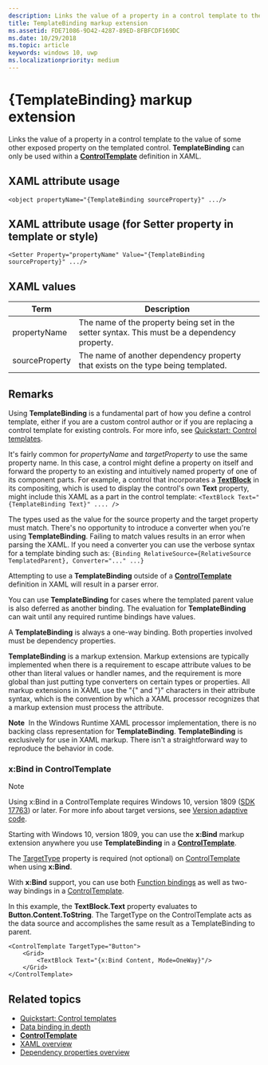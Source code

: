 ```yaml
---
description: Links the value of a property in a control template to the value of some other exposed property on the templated control. TemplateBinding can only be used within a ControlTemplate definition in XAML.
title: TemplateBinding markup extension
ms.assetid: FDE71086-9D42-4287-89ED-8FBFCDF169DC
ms.date: 10/29/2018
ms.topic: article
keywords: windows 10, uwp
ms.localizationpriority: medium
---
```

# {TemplateBinding} markup extension

Links the value of a property in a control template to the value of some other exposed property on the templated control. **TemplateBinding** can only be used within a [**ControlTemplate**](https://docs.microsoft.com/uwp/api/Windows.UI.Xaml.Controls.ControlTemplate) definition in XAML.

## XAML attribute usage

``` syntax
<object propertyName="{TemplateBinding sourceProperty}" .../>
```

## XAML attribute usage (for Setter property in template or style)

``` syntax
<Setter Property="propertyName" Value="{TemplateBinding sourceProperty}" .../>
```

## XAML values

| Term | Description |
|------|-------------|
| propertyName | The name of the property being set in the setter syntax. This must be a dependency property. |
| sourceProperty | The name of another dependency property that exists on the type being templated. |

## Remarks

Using **TemplateBinding** is a fundamental part of how you define a control template, either if you are a custom control author or if you are replacing a control template for existing controls. For more info, see [Quickstart: Control templates](https://docs.microsoft.com/previous-versions/windows/apps/hh465374(v=win.10)).

It's fairly common for *propertyName* and *targetProperty* to use the same property name. In this case, a control might define a property on itself and forward the property to an existing and intuitively named property of one of its component parts. For example, a control that incorporates a [**TextBlock**](https://docs.microsoft.com/uwp/api/Windows.UI.Xaml.Controls.TextBlock) in its compositing, which is used to display the control's own **Text** property, might include this XAML as a part in the control template: `<TextBlock Text="{TemplateBinding Text}" .... />`

The types used as the value for the source property and the target property must match. There's no opportunity to introduce a converter when you're using **TemplateBinding**. Failing to match values results in an error when parsing the XAML. If you need a converter you can use the verbose syntax for a template binding such as: `{Binding RelativeSource={RelativeSource TemplatedParent}, Converter="..." ...}`

Attempting to use a **TemplateBinding** outside of a [**ControlTemplate**](https://docs.microsoft.com/uwp/api/Windows.UI.Xaml.Controls.ControlTemplate) definition in XAML will result in a parser error.

You can use **TemplateBinding** for cases where the templated parent value is also deferred as another binding. The evaluation for **TemplateBinding** can wait until any required runtime bindings have values.

A **TemplateBinding** is always a one-way binding. Both properties involved must be dependency properties.

**TemplateBinding** is a markup extension. Markup extensions are typically implemented when there is a requirement to escape attribute values to be other than literal values or handler names, and the requirement is more global than just putting type converters on certain types or properties. All markup extensions in XAML use the "{" and "}" characters in their attribute syntax, which is the convention by which a XAML processor recognizes that a markup extension must process the attribute.

**Note**  In the Windows Runtime XAML processor implementation, there is no backing class representation for **TemplateBinding**. **TemplateBinding** is exclusively for use in XAML markup. There isn't a straightforward way to reproduce the behavior in code.

### x:Bind in ControlTemplate

> [!NOTE]
> Using x:Bind in a ControlTemplate requires Windows 10, version 1809 ([SDK 17763](https://developer.microsoft.com/windows/downloads/windows-10-sdk)) or later. For more info about target versions, see [Version adaptive code](https://docs.microsoft.com/windows/uwp/debug-test-perf/version-adaptive-code).

Starting with Windows 10, version 1809, you can use the **x:Bind** markup extension anywhere you use **TemplateBinding** in a [**ControlTemplate**](https://docs.microsoft.com/uwp/api/Windows.UI.Xaml.Controls.ControlTemplate). 

The [TargetType](https://docs.microsoft.com/uwp/api/windows.ui.xaml.controls.controltemplate.targettype) property is required (not optional) on [ControlTemplate](https://docs.microsoft.com/uwp/api/Windows.UI.Xaml.Controls.ControlTemplate) when using **x:Bind**.

With **x:Bind** support, you can use both [Function bindings](../data-binding/function-bindings.md) as well as two-way bindings in a [ControlTemplate](https://docs.microsoft.com/uwp/api/Windows.UI.Xaml.Controls.ControlTemplate).

In this example, the **TextBlock.Text** property evaluates to **Button.Content.ToString**. The TargetType on the ControlTemplate acts as the data source and accomplishes the same result as a TemplateBinding to parent.

```xaml
<ControlTemplate TargetType="Button">
    <Grid>
        <TextBlock Text="{x:Bind Content, Mode=OneWay}"/>
    </Grid>
</ControlTemplate>
```

## Related topics

* [Quickstart: Control templates](https://docs.microsoft.com/previous-versions/windows/apps/hh465374(v=win.10))
* [Data binding in depth](https://docs.microsoft.com/windows/uwp/data-binding/data-binding-in-depth)
* [**ControlTemplate**](https://docs.microsoft.com/uwp/api/Windows.UI.Xaml.Controls.ControlTemplate)
* [XAML overview](xaml-overview.md)
* [Dependency properties overview](dependency-properties-overview.md)
 

